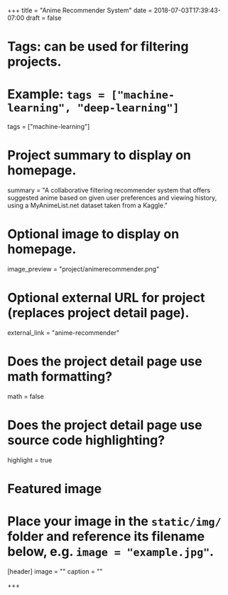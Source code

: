 +++
title = "Anime Recommender System"
date = 2018-07-03T17:39:43-07:00
draft = false

# Tags: can be used for filtering projects.
# Example: `tags = ["machine-learning", "deep-learning"]`
tags = ["machine-learning"]

# Project summary to display on homepage.
summary = "A collaborative filtering recommender system that offers suggested anime based on given user preferences and viewing history, using a MyAnimeList.net dataset taken from a Kaggle."

# Optional image to display on homepage.
image_preview = "project/animerecommender.png"

# Optional external URL for project (replaces project detail page).
external_link = "anime-recommender"

# Does the project detail page use math formatting?
math = false

# Does the project detail page use source code highlighting?
highlight = true

# Featured image
# Place your image in the `static/img/` folder and reference its filename below, e.g. `image = "example.jpg"`.
[header]
image = ""
caption = ""

+++
